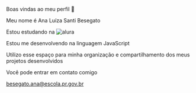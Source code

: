 Boas vindas ao meu perfil 🖤

Meu nome é Ana Luíza Santi Besegato

Estou estudando na ![alura](https://www.alura.com.br/)


Estou me desenvolvendo na linguagem JavaScript

Utilizo esse espaço para minha organização e compartilhamento dos meus projetos desenvolvidos 

Você pode entrar em contato comigo 

besegato.ana@escola.pr.gov.br
